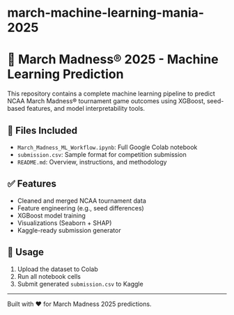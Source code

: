 # march-machine-learning-mania-2025
# 🏀 March Madness® 2025 - Machine Learning Prediction

This repository contains a complete machine learning pipeline to predict NCAA March Madness® tournament game outcomes using XGBoost, seed-based features, and model interpretability tools.

## 📂 Files Included

- `March_Madness_ML_Workflow.ipynb`: Full Google Colab notebook
- `submission.csv`: Sample format for competition submission
- `README.md`: Overview, instructions, and methodology

## ✅ Features

- Cleaned and merged NCAA tournament data
- Feature engineering (e.g., seed differences)
- XGBoost model training
- Visualizations (Seaborn + SHAP)
- Kaggle-ready submission generator

## 🚀 Usage

1. Upload the dataset to Colab
2. Run all notebook cells
3. Submit generated `submission.csv` to Kaggle

---

Built with ❤️ for March Madness 2025 predictions.


